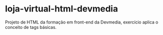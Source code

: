 # loja-virtual-html-devmedia
Projeto de HTML da formação em front-end da Devmedia, exercício aplica o conceito de tags básicas.
